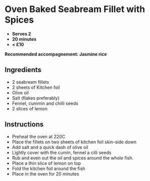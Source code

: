 # Oven Baked Seabream Fillet with Spices

- **Serves 2**
- **20 minutes**
- **< £10**

**Recommended accompagnement: Jasmine rice**

## Ingredients

- 2 seabream fillets
- 2 sheets of Kitchen foil
- Olive oil
- Salt (flakes preferably)
- Fennel, cummin and chilli seeds
- 2 slices of lemon



## Instructions

- Preheat the oven at 220C
- Place the fillets on two sheets of kitchen foil skin-side down
- Add salt and a quick dash of olive oil
- Lightly cover with the cumin, fennel a cilli seeds
- Rub and even out the oil and spices around the whole fish.
- Place a thin slice of lemon on top
- Fold the kitchen foil around the fish
- Place in the oven for 20 minutes
